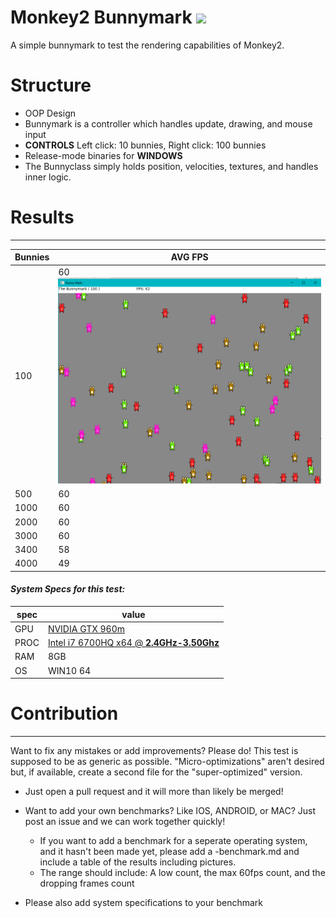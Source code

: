# Monkey2 Bunnymark  ![](https://upload.wikimedia.org/wikipedia/commons/thumb/4/48/Emojione_1F412.svg/90px-Emojione_1F412.svg.png)

A simple bunnymark to test the rendering capabilities of Monkey2.

# Structure

- OOP Design
- Bunnymark is a controller which handles update, drawing, and mouse input
- **CONTROLS** Left click: 10 bunnies, Right click: 100 bunnies
- Release-mode binaries for **WINDOWS**
- The Bunnyclass simply holds position, velocities, textures, and handles inner logic.


# Results
___
| Bunnies | AVG FPS |
| ------ | ------ |
| 100 | 60 ![](/readme.assets/bunnies100.png) |
| 500 | 60 |
| 1000 | 60 |
| 2000 | 60 |
| 3000 | 60 |
| 3400 | 58 |
| 4000 | 49 |
#### *System Specs for this test:*
| spec | value |
| ---- | ---- |
| GPU | [NVIDIA GTX 960m](https://www.geforce.com/hardware/notebook-gpus/geforce-gtx-960m/specifications) |
| PROC | [Intel i7 6700HQ x64 @ **2.4GHz-3.50Ghz**](https://ark.intel.com/products/88967/Intel-Core-i7-6700HQ-Processor-6M-Cache-up-to-3_50-GHz) |
| RAM | 8GB  |
| OS | WIN10 64 |

# Contribution
____
Want to fix any mistakes or add improvements? Please do! This test is supposed to be as generic as possible. "Micro-optimizations" aren't desired but, if available, create a second file for the "super-optimized" version. 
- Just open a pull request and it will more than likely be merged!

- Want to add your own benchmarks? Like IOS, ANDROID, or MAC? Just post an issue and we can work together quickly!  
  - If you want to add a benchmark for a seperate operating system, and it hasn't been made yet, please add a <system-name>-benchmark.md and include a table of the results including pictures.
  - The range should include: A low count, the max 60fps count, and the dropping frames count
- Please also add system specifications to your benchmark